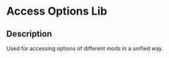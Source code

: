 # Access Options Lib

## Description

Used for accessing options of different mods in a unified way.